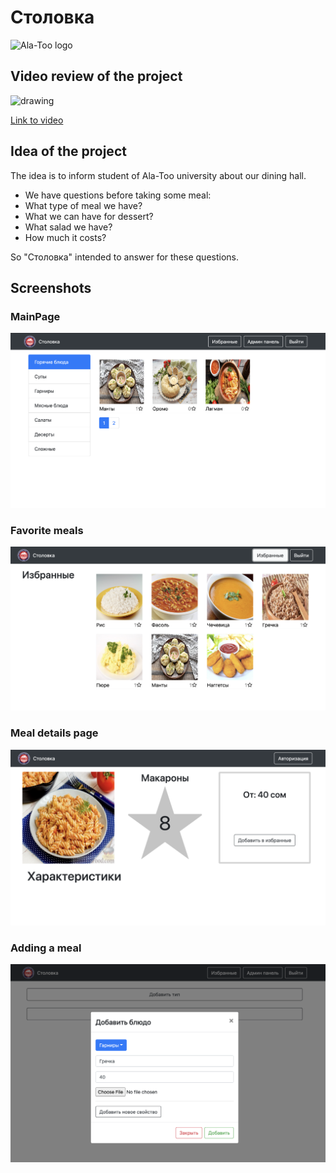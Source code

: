 # Столовка
![Ala-Too logo](https://upload.wikimedia.org/wikipedia/en/0/07/Ala-Too_International_University_Seal.png)

## Video review of the project

<img src="https://upload.wikimedia.org/wikipedia/commons/thumb/b/b8/YouTube_Logo_2017.svg/2560px-YouTube_Logo_2017.svg.png" alt="drawing" width="200"/>

[Link to video](https://www.youtube.com/watch?v=r4kcbdgBvX8)

## Idea of the project
The idea is to inform student of Ala-Too university about our dining hall. 
- We have questions before taking some meal:
- What type of meal we have?
- What we can have for dessert?
- What salad we have?
- How much it costs?

So "Столовка" intended to answer for these questions. 

## Screenshots

### MainPage
![mainpage](https://github.com/begalievn/online-store-COM-427/blob/main/client/src/assets/image1.png)

### Favorite meals
![meals](https://github.com/begalievn/online-store-COM-427/blob/main/client/src/assets/image2.png)

### Meal details page
![meal detail](https://github.com/begalievn/online-store-COM-427/blob/main/client/src/assets/image4.png)

### Adding a meal
![adding meal](https://github.com/begalievn/online-store-COM-427/blob/main/client/src/assets/image3.png)


